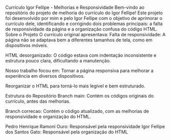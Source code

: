 Currículo Igor Fellipe - Melhorias e Responsividade
Bem-vindo ao repositório do projeto de melhoria do currículo do Igor Fellipe! Este projeto foi desenvolvido por mim e pelo Igor Fellipe com o objetivo de aprimorar o currículo dele, identificando e corrigindo dois problemas principais: a falta de responsividade da página e a organização confusa do código HTML.
Sobre o Projeto
O currículo original apresentava:
Falta de responsividade: A página não se adaptava bem a diferentes tamanhos de tela, como em dispositivos móveis.

HTML desorganizado: O código estava com indentação inconsistente e estrutura pouco clara, dificultando a manutenção.

Nosso trabalho focou em:
Tornar a página responsiva para melhorar a experiência em diversos dispositivos.

Reorganizar o HTML para torná-lo mais legível e bem estruturado.

Estrutura do Repositório
Branch main: Contém os códigos originais do currículo, antes das melhorias.

Branch correcao: Contém o código atualizado, com as melhorias de responsividade e organização do HTML.


Pedro Henrique Ramoni Ouro: Responsável pela responsividade
Igor Fellipe dos Santos Gato: Responsável pela organização do HTML
